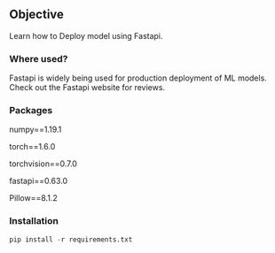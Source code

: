 ## **Objective**

Learn how to Deploy model using Fastapi.

### **Where used?**

Fastapi is widely being used for production deployment of ML models. Check out the Fastapi website for reviews.

### **Packages**

numpy==1.19.1

torch==1.6.0

torchvision==0.7.0

fastapi==0.63.0

Pillow==8.1.2

### **Installation**
```python
pip install -r requirements.txt
```
